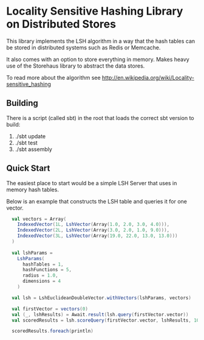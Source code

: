 # Locality Sensitive Hashing Library on Distributed Stores

This library implements the LSH algorithm in a way that the hash tables can be stored in distributed systems such as Redis or Memcache.

It also comes with an option to store everything in memory.  Makes heavy use of the Storehaus library to abstract the data stores.

To read more about the algorithm see http://en.wikipedia.org/wiki/Locality-sensitive_hashing

## Building
There is a script (called sbt) in the root that loads the correct sbt version to build:

1. ./sbt update
2. ./sbt test
3. ./sbt assembly

## Quick Start
The easiest place to start would be a simple LSH Server that uses in memory hash tables.

Below is an example that constructs the LSH table and queries it for one vector.
  
```scala
  val vectors = Array(
    IndexedVector(1L, LshVector(Array(1.0, 2.0, 3.0, 4.0))),
    IndexedVector(2L, LshVector(Array(3.0, 2.0, 1.0, 9.0))),
    IndexedVector(3L, LshVector(Array(19.0, 22.0, 13.0, 13.0)))
  )
  
  val lshParams = 
    LshParams(
      hashTables = 1,
      hashFunctions = 5,
      radius = 1.0,
      dimensions = 4
    )

  val lsh = LshEuclideanDoubleVector.withVectors(lshParams, vectors)

  val firstVector = vectors(0)
  val (_, lshResults) = Await.result(lsh.query(firstVector.vector))
  val scoredResults = lsh.scoreQuery(firstVector.vector, lshResults, 10)

  scoredResults.foreach(println)
```